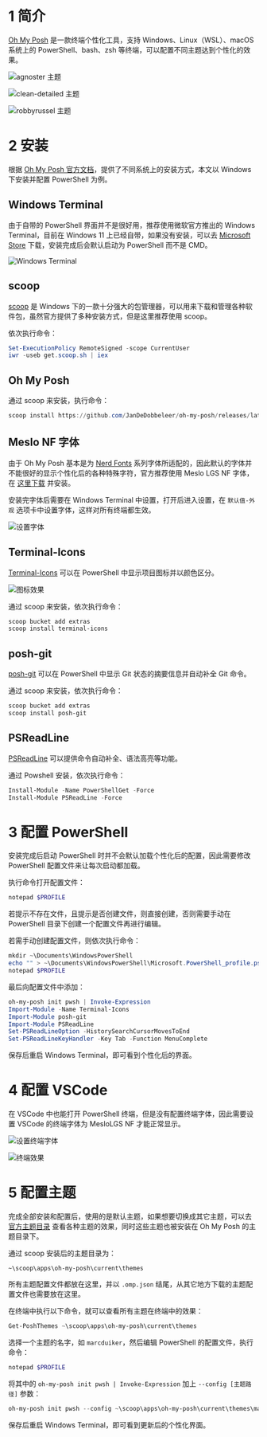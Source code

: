 

# 1 简介

[Oh My Posh](https://ohmyposh.dev/) 是一款终端个性化工具，支持 Windows、Linux（WSL）、macOS 系统上的 PowerShell、bash、zsh 等终端，可以配置不同主题达到个性化的效果。

![agnoster 主题](https://raw.githubusercontent.com/genskyff/image-hosting/main/images/202203280547648.png)

![clean-detailed 主题](https://raw.githubusercontent.com/genskyff/image-hosting/main/images/202203280547301.png)

![robbyrussel 主题](https://raw.githubusercontent.com/genskyff/image-hosting/main/images/202203280547817.png)

# 2 安装

根据 [Oh My Posh 官方文档](https://ohmyposh.dev/docs/windows)，提供了不同系统上的安装方式，本文以 Windows 下安装并配置 PowerShell 为例。

## Windows Terminal

由于自带的 PowerShell 界面并不是很好用，推荐使用微软官方推出的 Windows Terminal，目前在 Windows 11 上已经自带，如果没有安装，可以去 [Microsoft Store](https://www.microsoft.com/en-us/p/windows-terminal/9n0dx20hk701) 下载，安装完成后会默认启动为 PowerShell 而不是 CMD。

![Windows Terminal](https://raw.githubusercontent.com/genskyff/image-hosting/main/images/202203280546511.png)

## scoop

[scoop](https://scoop.sh/) 是 Windows 下的一款十分强大的包管理器，可以用来下载和管理各种软件包，虽然官方提供了多种安装方式，但是这里推荐使用 scoop。

依次执行命令：

```powershell
Set-ExecutionPolicy RemoteSigned -scope CurrentUser
iwr -useb get.scoop.sh | iex
```

## Oh My Posh

通过 scoop 来安装，执行命令：

```powershell
scoop install https://github.com/JanDeDobbeleer/oh-my-posh/releases/latest/download/oh-my-posh.json
```

## Meslo NF 字体

由于 Oh My Posh 基本是为 [Nerd Fonts](https://www.nerdfonts.com/) 系列字体所适配的，因此默认的字体并不能很好的显示个性化后的各种特殊字符，官方推荐使用 Meslo LGS NF 字体，在 [这里下载](https://github.com/romkatv/powerlevel10k-media/blob/master/MesloLGS%20NF%20Regular.ttf) 并安装。

安装完字体后需要在 Windows Terminal 中设置，打开后进入设置，在 `默认值-外观` 选项卡中设置字体，这样对所有终端都生效。

![设置字体](https://raw.githubusercontent.com/genskyff/image-hosting/main/images/202304301910766.png)

## Terminal-Icons

[Terminal-Icons](https://github.com/devblackops/Terminal-Icons) 可以在 PowerShell 中显示项目图标并以颜色区分。

![图标效果](https://raw.githubusercontent.com/genskyff/image-hosting/main/images/202203280547128.png)

通过 scoop 来安装，依次执行命令：

```powershell
scoop bucket add extras
scoop install terminal-icons
```

## posh-git

[posh-git](https://github.com/dahlbyk/posh-git) 可以在 PowerShell 中显示 Git 状态的摘要信息并自动补全 Git 命令。

通过 scoop 来安装，依次执行命令：

```powershell
scoop bucket add extras
scoop install posh-git
```

## PSReadLine

[PSReadLine](https://github.com/PowerShell/PSReadLine) 可以提供命令自动补全、语法高亮等功能。

通过 Powshell 安装，依次执行命令：

```powershell
Install-Module -Name PowerShellGet -Force
Install-Module PSReadLine -Force
```

# 3 配置 PowerShell

安装完成后启动 PowerShell 时并不会默认加载个性化后的配置，因此需要修改 PowerShell 配置文件来让每次启动都加载。

执行命令打开配置文件：

```powershell
notepad $PROFILE
```

若提示不存在文件，且提示是否创建文件，则直接创建，否则需要手动在 PowerShell 目录下创建一个配置文件再进行编辑。

若需手动创建配置文件，则依次执行命令：

```powershell
mkdir ~\Documents\WindowsPowerShell
echo "" > ~\Documents\WindowsPowerShell\Microsoft.PowerShell_profile.ps1
notepad $PROFILE
```

最后向配置文件中添加：

```powershell
oh-my-posh init pwsh | Invoke-Expression
Import-Module -Name Terminal-Icons
Import-Module posh-git
Import-Module PSReadLine
Set-PSReadLineOption -HistorySearchCursorMovesToEnd
Set-PSReadLineKeyHandler -Key Tab -Function MenuComplete
```

保存后重启 Windows Terminal，即可看到个性化后的界面。

# 4 配置 VSCode

在 VSCode 中也能打开 PowerShell 终端，但是没有配置终端字体，因此需要设置 VSCode 的终端字体为 MesloLGS NF 才能正常显示。

![设置终端字体](https://raw.githubusercontent.com/genskyff/image-hosting/main/images/202304301907363.png)

![终端效果](https://raw.githubusercontent.com/genskyff/image-hosting/main/images/202203280547535.png)

# 5 配置主题

完成全部安装和配置后，使用的是默认主题，如果想要切换成其它主题，可以去 [官方主题目录](https://ohmyposh.dev/docs/themes) 查看各种主题的效果，同时这些主题也被安装在 Oh My Posh 的主题目录下。

通过 scoop 安装后的主题目录为：

```
~\scoop\apps\oh-my-posh\current\themes
```

所有主题配置文件都放在这里，并以 `.omp.json` 结尾，从其它地方下载的主题配置文件也需要放在这里。

在终端中执行以下命令，就可以查看所有主题在终端中的效果：

```powershell
Get-PoshThemes ~\scoop\apps\oh-my-posh\current\themes 
```

选择一个主题的名字，如 `marcduiker`，然后编辑 PowerShell 的配置文件，执行命令：

```powershell
notepad $PROFILE
```

将其中的 `oh-my-posh init pwsh | Invoke-Expression` 加上 `--config [主题路径]` 参数：

```powershell
oh-my-posh init pwsh --config ~\scoop\apps\oh-my-posh\current\themes\marcduiker.omp.json | Invoke-Expression
```

保存后重启 Windows Terminal，即可看到更新后的个性化界面。
